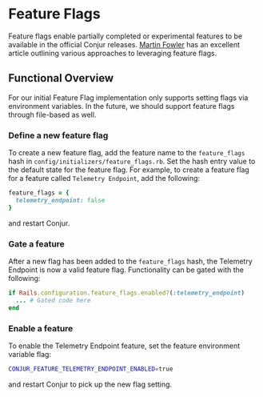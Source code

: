 # Feature Flags

Feature flags enable partially completed or experimental features to be
available in the official Conjur releases.
[Martin Fowler](https://martinfowler.com/articles/feature-toggles.html) has an
excellent article outlining various approaches to leveraging feature flags.

## Functional Overview

For our initial Feature Flag implementation only supports setting flags via
environment variables. In the future, we should support feature flags through
file-based as well.

### Define a new feature flag

To create a new feature flag, add the feature name to the `feature_flags` hash
in `config/initializers/feature_flags.rb`. Set the hash entry value to the
default state for the feature flag. For example, to create a feature flag
for a feature called `Telemetry Endpoint`, add the following:

```ruby
feature_flags = {
  telemetry_endpoint: false
}
```
and restart Conjur.

### Gate a feature

After a new flag has been added to the `feature_flags` hash, the Telemetry
Endpoint is now a valid feature flag. Functionality can be gated with the
following:

```ruby
if Rails.configuration.feature_flags.enabled?(:telemetry_endpoint)
  ... # Gated code here
end
```

### Enable a feature

To enable the Telemetry Endpoint feature, set the feature environment variable flag:

```sh
CONJUR_FEATURE_TELEMETRY_ENDPOINT_ENABLED=true
```

and restart Conjur to pick up the new flag setting.
